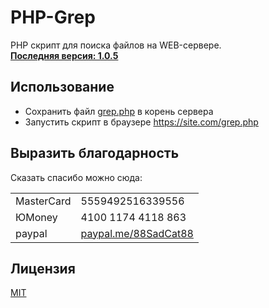 # PHP-Grep
PHP cкрипт для поиска файлов на WEB-сервере.
<br>
[__Последняя версия: 1.0.5__](https://github.com/SadCat88/PHP-Grep/grep.php)


## Использование
* Сохранить файл [grep.php](https://github.com/SadCat88/PHP-Grep/grep.php) в корень сервера
* Запустить скрипт в браузере https://site.com/grep.php


## Выразить благодарность
Сказать спасибо можно сюда:

|             |                    |
|-------------|--------------------|
|MasterCard   |5559492516339556    |
|ЮMoney       |4100 1174 4118 863  |
|paypal       |[paypal.me/88SadCat88](https://paypal.me/88SadCat88)|


## Лицензия
[MIT](https://choosealicense.com/licenses/mit/)
